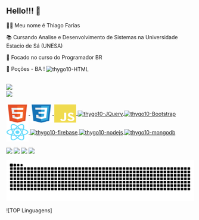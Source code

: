 ## Hello!!! 🤖
👨‍💻 Meu nome é Thiago Farias <p>
📚 Cursando Analise e Desenvolvimento de Sistemas na Universidade Estacio de Sá (UNESA)<p>
🧩 Focado no curso do Programador BR<p>
📌 Poções - BA ! <img align="center" alt="thygo10-HTML" height="30" width="30" src="https://user-images.githubusercontent.com/84402079/127421395-9f69b231-e498-47d0-8f9a-3f256915b7cf.png">
<br><br>
<div>
  <a href="https://github.com/thygo10">
  <img height="180em" src="https://github-readme-stats.vercel.app/api?username=thygo10&show_icons=true&theme=dracula&include_all_commits=true&count_private=true"/><br>
  <img height="180em" src="https://github-readme-stats.vercel.app/api/top-langs/?username=thygo10&layout=compact&theme=dracula"/>
</div>
  
<div style="display: inline_block"><br>
  <img align="center" alt="thygo10-HTML" height="50" width="60" src="https://raw.githubusercontent.com/devicons/devicon/master/icons/html5/html5-original.svg">
  <img align="center" alt="thygo10-CSS" height="50" width="60" src="https://raw.githubusercontent.com/devicons/devicon/master/icons/css3/css3-original.svg">
  <img align="center" alt="thygo10-Js" height="50" width="60" src="https://raw.githubusercontent.com/devicons/devicon/master/icons/javascript/javascript-plain.svg">
  <img align="center" alt="thygo10-JQuery" height="50" width="60" src="https://cdn.jsdelivr.net/gh/devicons/devicon/icons/jquery/jquery-original-wordmark.svg">
  <img align="center" alt="thygo10-Bootstrap" height="50" width="60" src="https://cdn.jsdelivr.net/gh/devicons/devicon/icons/bootstrap/bootstrap-plain-wordmark.svg">
  <img align="center" alt="thygo10-React" height="50" width="60" src="https://raw.githubusercontent.com/devicons/devicon/master/icons/react/react-original.svg">
  <img align="center" alt="thygo10-firebase" height="50" width="60" src="https://cdn.jsdelivr.net/gh/devicons/devicon/icons/firebase/firebase-plain-wordmark.svg">
  <img align="center" alt="thygo10-nodejs" height="50" width="60" src="https://cdn.jsdelivr.net/gh/devicons/devicon/icons/nodejs/nodejs-original-wordmark.svg">
  <img align="center" alt="thygo10-mongodb" height="50" width="60" src="https://cdn.jsdelivr.net/gh/devicons/devicon/icons/mongodb/mongodb-original-wordmark.svg">
</div>
<br>
<div> 
	<a href="https://www.linkedin.com/in/thygo10" target="_blank"><img src="https://img.shields.io/badge/-LinkedIn-%230077B5?style=for-the-badge&logo=linkedin&logoColor=white" target="_blank"></a> 
<a href="https://instagram.com/thygo10" target="_blank"><img src="https://img.shields.io/badge/-Instagram-%23E4405F?style=for-the-badge&logo=instagram&logoColor=white" target="_blank"></a>
 <a href = "mailto:thygo10@gmail.com"><img src="https://img.shields.io/badge/Gmail-D14836?style=for-the-badge&logo=gmail&logoColor=white" target="_blank"></a>
 <a href="https://www.facebook.com/thygo10" target="_blank"><img src="https://img.shields.io/badge/Facebook-1877F2?style=for-the-badge&logo=facebook&logoColor=white" target="_black"></a>
	
</div>	
	
  ![Snake animation](https://github.com/thygo10/thygo10/blob/output/github-contribution-grid-snake.svg)

  ![TOP Linguagens]
